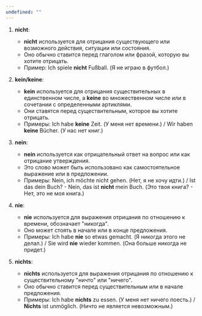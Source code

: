 ```yaml
---
undefined: ""
---
```

1. **nicht**:
    
    - **nicht** используется для отрицания существующего или возможного действия, ситуации или состояния.
    - Оно обычно ставится перед глаголом или фразой, которую вы хотите отрицать.
    - Пример: Ich spiele **nicht** Fußball. (Я не играю в футбол.)
2. **kein/keine**:
    
    - **kein** используется для отрицания существительных в единственном числе, а **keine** во множественном числе или в сочетании с определенными артиклями.
    - Они ставятся перед существительным, которое вы хотите отрицать.
    - Примеры: Ich habe **keine** Zeit. (У меня нет времени.) / Wir haben **keine** Bücher. (У нас нет книг.)
3. **nein**:
    
    - **nein** используется как отрицательный ответ на вопрос или как отрицание утверждения.
    - Это слово может быть использовано как самостоятельное выражение или в предложении.
    - Примеры: Nein, ich möchte nicht gehen. (Нет, я не хочу идти.) / Ist das dein Buch? - Nein, das ist **nicht** mein Buch. (Это твоя книга? - Нет, это не моя книга.)
4. **nie**:
    
    - **nie** используется для выражения отрицания по отношению к времени, обозначает "никогда".
    - Оно может стоять в начале или в конце предложения.
    - Примеры: Ich habe **nie** so etwas gemacht. (Я никогда этого не делал.) / Sie wird **nie** wieder kommen. (Она больше никогда не придет.)
5. **nichts**:
    
    - **nichts** используется для выражения отрицания по отношению к существительному "ничто" или "ничего".
    - Оно обычно ставится перед существительным или в начале предложения.
    - Примеры: Ich habe **nichts** zu essen. (У меня нет ничего поесть.) / **Nichts** ist unmöglich. (Ничто не является невозможным.)